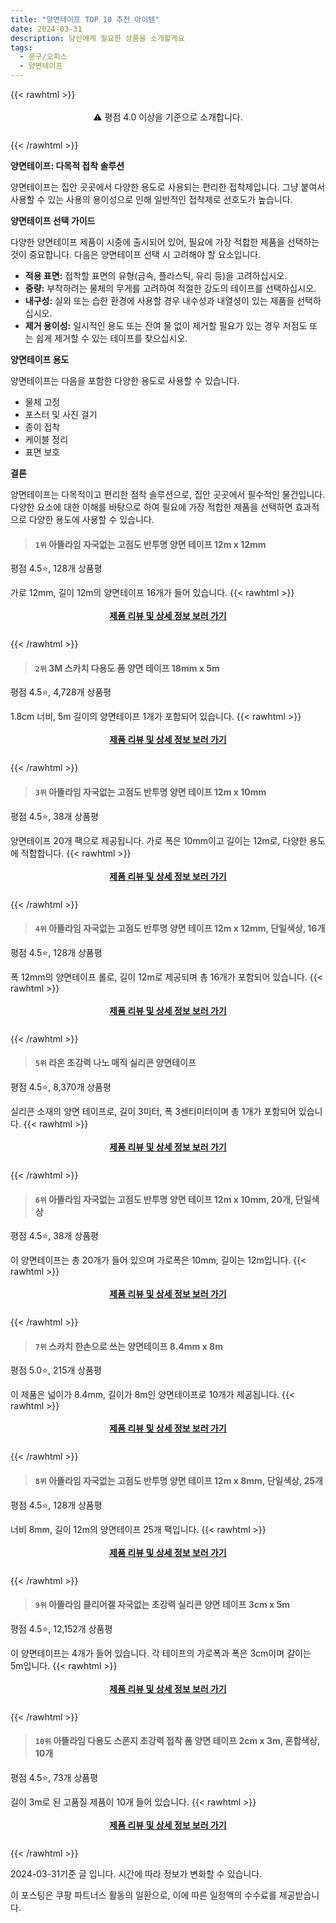 ```yaml
---
title: "양면테이프 TOP 10 추천 아이템"
date: 2024-03-31
description: 당신에게 필요한 상품을 소개할게요
tags:
  - 문구/오피스
  - 양면테이프
---
```

{{< rawhtml >}}<div class="toc" style="text-align: center; height: 50px; line-height: 2;">  <p>⚠️ 평점 4.0 이상을 기준으로 소개합니다.<br></p></div> {{< /rawhtml >}}

**양면테이프: 다목적 접착 솔루션**

양면테이프는 집안 곳곳에서 다양한 용도로 사용되는 편리한 접착제입니다. 그냥 붙여서 사용할 수 있는 사용의 용이성으로 인해 일반적인 접착제로 선호도가 높습니다.

**양면테이프 선택 가이드**

다양한 양면테이프 제품이 시중에 출시되어 있어, 필요에 가장 적합한 제품을 선택하는 것이 중요합니다. 다음은 양면테이프 선택 시 고려해야 할 요소입니다.

* **적용 표면:** 접착할 표면의 유형(금속, 플라스틱, 유리 등)을 고려하십시오.
* **중량:** 부착하려는 물체의 무게를 고려하여 적절한 강도의 테이프를 선택하십시오.
* **내구성:** 실외 또는 습한 환경에 사용할 경우 내수성과 내열성이 있는 제품을 선택하십시오.
* **제거 용이성:** 일시적인 용도 또는 잔여 물 없이 제거할 필요가 있는 경우 저점도 또는 쉽게 제거할 수 있는 테이프를 찾으십시오.

**양면테이프 용도**

양면테이프는 다음을 포함한 다양한 용도로 사용할 수 있습니다.

* 물체 고정
* 포스터 및 사진 걸기
* 종이 접착
* 케이블 정리
* 표면 보호

**결론**

양면테이프는 다목적이고 편리한 점착 솔루션으로, 집안 곳곳에서 필수적인 물건입니다. 다양한 요소에 대한 이해를 바탕으로 하여 필요에 가장 적합한 제품을 선택하면 효과적으로 다양한 용도에 사용할 수 있습니다.


>#### `1위` 아뜰라임 자국없는 고점도 반투명 양면 테이프 12m x 12mm
평점 4.5⭐, 128개 상품평

가로 12mm, 길이 12m의 양면테이프 16개가 들어 있습니다.
{{< rawhtml >}}<div class="toc" style="text-align: center; height: 50px; line-height: 2;"><p><b><a href="https://link.coupang.com/re/AFFSDP?lptag=AF5033054&pageKey=6859473181&itemId=16371005694&vendorItemId=87711878127&traceid=V0-153-511a2ae3ac9f4b7e&requestid=20240331142841117252315994&token=31850C%7CMIXED">제품 리뷰 및 상세 정보 보러 가기</a></b><br></p> </div>{{< /rawhtml >}}

>#### `2위` 3M 스카치 다용도 폼 양면 테이프 18mm x 5m
평점 4.5⭐, 4,728개 상품평

1.8cm 너비, 5m 길이의 양면테이프 1개가 포함되어 있습니다.
{{< rawhtml >}}<div class="toc" style="text-align: center; height: 50px; line-height: 2;"><p><b><a href="https://link.coupang.com/re/AFFSDP?lptag=AF5033054&pageKey=472353&itemId=12330701&vendorItemId=3018818449&traceid=V0-153-505f83eccd3ea11c&requestid=20240331142841117252315994&token=31850C%7CMIXED">제품 리뷰 및 상세 정보 보러 가기</a></b><br></p> </div>{{< /rawhtml >}}

>#### `3위` 아뜰라임 자국없는 고점도 반투명 양면 테이프 12m x 10mm
평점 4.5⭐, 38개 상품평

양면테이프 20개 팩으로 제공됩니다. 가로 폭은 10mm이고 길이는 12m로, 다양한 용도에 적합합니다.
{{< rawhtml >}}<div class="toc" style="text-align: center; height: 50px; line-height: 2;"><p><b><a href="https://link.coupang.com/re/AFFSDP?lptag=AF5033054&pageKey=6859473352&itemId=16371006900&vendorItemId=87711558620&traceid=V0-153-d6470773a70fa4e1&requestid=20240331142841117252315994&token=31850C%7CMIXED">제품 리뷰 및 상세 정보 보러 가기</a></b><br></p> </div>{{< /rawhtml >}}

>#### `4위` 아뜰라임 자국없는 고점도 반투명 양면 테이프 12m x 12mm, 단일색상, 16개
평점 4.5⭐, 128개 상품평

폭 12mm의 양면테이프 롤로, 길이 12m로 제공되며 총 16개가 포함되어 있습니다.
{{< rawhtml >}}<div class="toc" style="text-align: center; height: 50px; line-height: 2;"><p><b><a href="https://link.coupang.com/re/AFFSDP?lptag=AF5033054&pageKey=6859473181&itemId=16371005694&vendorItemId=87711878127&traceid=V0-153-511a2ae3ac9f4b7e&clickBeacon=WDEwfcPb1lczIQTDWMFfIy6-xP73ZXEsct3C6IPnH522NHr-WYc0vd15cLE91VLwZgPNO3UVeb9p5zd4nXx0vPebOkUfaBznaiGzTRJDnyGtKdIohQoSc5xOMxCVosLS69N6CMUcgvJTifNJF1xIQOYSD8m5eMoiojLXRgD0QZASRbPhvLgP2_Mb6-q6NKX69yfQxkqcxjjdNZF9FU4EFii7n5qGkdRQIBsExH3QtHX10W8GEGcYdLQB8tJwMktrH-WC44jzyKYahi8zWZzKqg-QFlvDYn20Z6tBzrI_H_I9Yd3W7A8JsveKN6KBKXUPtnnjk4vmkcTOD6dj-wYBO0YyQoSITnF73WupLzD5yhNo9815D29FS5IkGUvt5kNXD9-b09Bgmwds4SEJ5q8SlbZQV8ZFRZ4LKDC-IV68TEJ256X8wx6Kc0Z9XMQ-vjZX2xd-hiiSsV8lWd6jxJLQLaV7DO3j7xA-6e_td-NfvWdBZbaseawyksRqUABmXJnnmqhRNfEkjSpCbAzHUCscuP1PskGjJu-LIBLb6L57_hRbClE5_zLtXcWg_jh9XIEVtt7vUZhpeNLAziip8CaIfytg7qSJeGktpnzO6yk8yfXRoZp3hYEYDgWp8-aU_dcUcPt_5PxdOPRXi7OeYYJZ7dCp5mUDd1tlywTxvG-4sYSDvS0RE5tmDi2hRWmYFQtGv6SbtrTfaqYhPktThKBQEBALfAOEEPo9-Jp4NsrZRIrEST2Uqfbg7lgKq6qIYbK6hffBu3QL4C6abnzsc_fnNvkiIbpy8XIHlwtfQmF1ZKhNtgTscng1frD0b8G383_ePMakR7HB4aFVZJS0hptU4guy40chXDEzyOizKlWGcsMhGqM6ZJU660GT5kEbAoNHABKGPB7GQRuF3LNXEriG1eJP2g9rQoE1MMYzzAW4C0V5AhBKWkCIV9p5zuU%3D&requestid=20240331142841117252315994&token=31850C%7CMIXED">제품 리뷰 및 상세 정보 보러 가기</a></b><br></p> </div>{{< /rawhtml >}}

>#### `5위` 라온 초강력 나노 매직 실리콘 양면테이프
평점 4.5⭐, 8,370개 상품평

실리콘 소재의 양면 테이프로, 길이 3미터, 폭 3센티미터이며 총 1개가 포함되어 있습니다.
{{< rawhtml >}}<div class="toc" style="text-align: center; height: 50px; line-height: 2;"><p><b><a href="https://link.coupang.com/re/AFFSDP?lptag=AF5033054&pageKey=5225660626&itemId=7344129472&vendorItemId=74635341662&traceid=V0-153-b6ced68a6e71ec69&requestid=20240331142841117252315994&token=31850C%7CMIXED">제품 리뷰 및 상세 정보 보러 가기</a></b><br></p> </div>{{< /rawhtml >}}

>#### `6위` 아뜰라임 자국없는 고점도 반투명 양면 테이프 12m x 10mm, 20개, 단일색상
평점 4.5⭐, 38개 상품평

이 양면테이프는 총 20개가 들어 있으며 가로폭은 10mm, 길이는 12m입니다.
{{< rawhtml >}}<div class="toc" style="text-align: center; height: 50px; line-height: 2;"><p><b><a href="https://link.coupang.com/re/AFFSDP?lptag=AF5033054&pageKey=6859473352&itemId=16371006900&vendorItemId=87711558620&traceid=V0-153-d6470773a70fa4e1&clickBeacon=ud0fz_ZLP0sLj6RSuSygGQ7m1hYNWy_FbH61z3ZHbNtbF6r1gsnW7LmH-gi-DXJJxEP3a5cN-3JjzUcIBvZMUJDm9uxBaj4G24yUtZLJt5puNrcQqQ3lcrwnXSw5Qiv1lOTGU9njcINl9nduFUscC5WgMRcA17Eo2HfnYeQ3Xh3zttkbHbq-w96q1pARrzz87hlMIONqwoiswKH3FTisyjgAEX-hKPtU3JGdNbHIfoPIYQzbVqAWTplR4LpzRsnHhR1WtZFrEms5ddxkT-buMWfs9MTzs4NNk1Q2MBW51BFOymnRq0aKeTm1JaFX86PqBEyCAUClCJE3toLWZluMvFMYorTSND9cWDEUCCJGucKaf3mLCnLnxHnZryBFswoGKgGgLO7rOBFq-AMU2jpnlJzwgTzVQTW9WxlChtgaalPLLIfUrdMb9QY5-jOdVWG3SSmBp8-PV9jBwjg7pzZ8VSZWkF9cBS8yPnr3dR0ppDStncC6sabAETaZh773vmLkZmgpfFkCwkWn4FqwAI-rqYueDl0vT5Ut9Esanwp8J-iZaJTwWYap4gs019n1vUd6V5IliMYKBTt30uVyXbG5d19ugGtt1Oqsg4TqgW91xumG70suRK-cMcIVlnoJm557n1B9PuHW1t6SvjrFRSkBCRRNpc31AElFBX6B25wsuy3qavfNcKLC0i3HDLuQbmnqsnaqtdmqb8L4gtVNyNQdYaCNup-iwmoNm1RD1K2BpyDU-Z_KqnbRCiNYdVMSINNWMvrCg1VBteT2I8U3rv4aj5MrFRyykBJBBI5teG_FNhaGNknf_PS52fLfGNw4-t9u0c66B9tMHmag3eQ0DsjgDqniihdic1kV5WPtqoT_kH_4i3t8QKxMTqNsllMeOnTVfTWrteRGcnZvGRTaHgOiThFFnFCl-FJYhOM4M7Dwn6zFjOfDBOw%3D&requestid=20240331142841117252315994&token=31850C%7CMIXED">제품 리뷰 및 상세 정보 보러 가기</a></b><br></p> </div>{{< /rawhtml >}}

>#### `7위` 스카치 한손으로 쓰는 양면테이프 8.4mm x 8m
평점 5.0⭐, 215개 상품평

이 제품은 넓이가 8.4mm, 길이가 8m인 양면테이프로 10개가 제공됩니다.
{{< rawhtml >}}<div class="toc" style="text-align: center; height: 50px; line-height: 2;"><p><b><a href="https://link.coupang.com/re/AFFSDP?lptag=AF5033054&pageKey=115847079&itemId=15032650888&vendorItemId=86818997098&traceid=V0-153-46f2b23e694a855d&requestid=20240331142841117252315994&token=31850C%7CMIXED">제품 리뷰 및 상세 정보 보러 가기</a></b><br></p> </div>{{< /rawhtml >}}

>#### `8위` 아뜰라임 자국없는 고점도 반투명 양면 테이프 12m x 8mm, 단일색상, 25개
평점 4.5⭐, 128개 상품평

너비 8mm, 길이 12m의 양면테이프 25개 팩입니다.
{{< rawhtml >}}<div class="toc" style="text-align: center; height: 50px; line-height: 2;"><p><b><a href="https://link.coupang.com/re/AFFSDP?lptag=AF5033054&pageKey=6859473357&itemId=16371006913&vendorItemId=87711855582&traceid=V0-153-95060c0d0d6e8ee5&clickBeacon=woYjtpq_bi-G_tRhwhVR-e959DpSF8rZj62_toNXlUEU-O34NyWmO2CTErZhgELSSIvEt-KXwasJvLbp2hr-dcWtbq8gEf4cOLyVAgvy7I7x5vdpCYwlLolOHa2TQuy-sb_zbr-dvAlLbYKy1oo7d6qRrUHLKpbwhmMxhw6a_AjM43k5PBxKIMZE2V0thigLvwIDE_ei6w4SkMUxhRLLARy4JwJH9-AsA3_3wrDCxL7NFHveQhEb-4jkPOWLu84xVqEGtWg3AKEQHCzxfPpbeyKnNF3p2IPqyz9JDducgqLRudxpXW0RgOkT4ZS0iypXwdrjB8D0TlHxFPqM1sheClQvpuSdQA6caO8hSWwAAvz1bkHwWzRrJqsVjTC9FGNIxsdwv9oPCt_UHCssvMh9IRgrOfQs9vUIXmpmn-Mu-PLWZje48d4gAY99njNKpkdDQPhX6tht75_-v59_2Ufv8BwpyrkOE-eJoWm33XmUT44Aahe580_SIIFI4pShOdSVRyNkJvqIBoUAcd7qL7p_43OI94DtUV9YR-tIkyzUqpXSlxCikoIQaG3_FSU51HBAp6dNlt01yAtHLIk4pmuUCEGQO0TDbqfr9NgLOfrbKkQsPbJch_UZe4YI9N10T5odceXQDBjGZ3carR9c7zQ4KeKiWDb4ZzdN0bN8cOmO1YicUwEKe6WZR9vWG9oHlQluQDgQi071LXIp92xqZ-CPOndv9ryRD9E2eDIg4_n5iUExwhzK1G9SdZzXMYeu1nPbEnJ8hAUJnQu4KLFUlZ3XiGhK0CuE7UpYlVgn8c14cHX0y2P6haBJSmvWeEr1wIXSE2xhAvV_giTTsA-I1zhsEkkZF0JHSquoU33ba5vrW4-uX873Yfm3Met3xqXpOXuVoYSeQN2DBZX_4qMBo4IhZp5WM9mi89mqd7gDNwrdjjHSdpljjzrH&requestid=20240331142841117252315994&token=31850C%7CMIXED">제품 리뷰 및 상세 정보 보러 가기</a></b><br></p> </div>{{< /rawhtml >}}

>#### `9위` 아뜰라임 클리어겔 자국없는 초강력 실리콘 양면 테이프 3cm x 5m
평점 4.5⭐, 12,152개 상품평

이 양면테이프는 4개가 들어 있습니다. 각 테이프의 가로폭과 폭은 3cm이며 길이는 5m입니다.
{{< rawhtml >}}<div class="toc" style="text-align: center; height: 50px; line-height: 2;"><p><b><a href="https://link.coupang.com/re/AFFSDP?lptag=AF5033054&pageKey=6271033672&itemId=13904304055&vendorItemId=86089686140&traceid=V0-153-7868fcaac1b292e5&requestid=20240331142841117252315994&token=31850C%7CMIXED">제품 리뷰 및 상세 정보 보러 가기</a></b><br></p> </div>{{< /rawhtml >}}

>#### `10위` 아뜰라임 다용도 스폰지 초강력 접착 폼 양면 테이프 2cm x 3m, 혼합색상, 10개
평점 4.5⭐, 73개 상품평

길이 3m로 된 고품질 제품이 10개 들어 있습니다.
{{< rawhtml >}}<div class="toc" style="text-align: center; height: 50px; line-height: 2;"><p><b><a href="https://link.coupang.com/re/AFFSDP?lptag=AF5033054&pageKey=7188394780&itemId=18143884184&vendorItemId=87721072747&traceid=V0-153-ca1b430ce65fae58&clickBeacon=ZbKA8mK84h_Jjr9bZblIB7An4Ysac4OT4Zec_9-njJ3wPfBFDc3q4qqOOM8yjz0TS1OlqOHjxWpDxf53eDKLEmdtiGd0gUBQWDNwuswDE6JjB2y-mals4YaHXHF8l0hNVAG5s2xn33aaGahLCT_Xd6KxXSBy97ScfCz6ITxonrKG7e4n6r50Dm4eK6EDjoExB4h33Vyfi7ZfiE74-oJx-bl62cPIFT7RAn--BW-bTEfr5YUv_sdz2FP1K7--mYgj2ofGtz-wx2qECG1KC4q5zRyx9CehxRoBkAP6u1VlGp8C9_DN9PUcdRWz3WKwaN_xvaX0qRkkgM8HtL8_afQ-2kZzGJ9EOuOehpAuJKx7UrW0koEHA3ybVX4GDk1HbGJLDLXxtUEFvPXMKXfLf7Tw2MDoayLLpN9eyQbJgBcBNs853omRF3gsOv5HzX62SZn1Rs2yutz2K2Aqjo31aUXsCMgA7QHZwl4E9vV1p3q2ZjeRvaTUqnwrIWJUmRqyTMJDA9w1NmNrVUs0c_NPKcnYk1HEHgg61JOp67Qu2Y6klgyhFdMnbPoTz0KE0TvKYFOOBcetniU55byRImvNJky_k3TievHEaenq8AI6wlFtlL_U69VKqUIEZxVV-9HrGN5yqKh0eW2yd5XR6g9BGDlSa94i5jYjcBPTT5IoxfzVWc9Z_pkrK1H2icMRNq2UfmGGsti-wxBjJruDad4OrkdxpU9i58pEw7BtDAOjxu34DhrQyh5UrVyMs5Us7rYE8lQ1tbVkLLuQnBrlb_MOGaOiYiXNUeJ0P2Q7nWOga0Vf9HbFHPRjPcK78BsqD7diYSOUrVwvaVehE317j3FH64q6F6JtWPKSTKB-1frHeI3Yq4PDkIl1pcarBhXYIaw7-Fsvkp13KuPkTSNeWcwZ9fhpVyu5GIiaBWIVeJZX_AHP2L8B_5xDUk4%3D&requestid=20240331142841117252315994&token=31850C%7CMIXED">제품 리뷰 및 상세 정보 보러 가기</a></b><br></p> </div>{{< /rawhtml >}}


2024-03-31기준 글 입니다.
시간에 따라 정보가 변화할 수 있습니다.

이 포스팅은 쿠팡 파트너스 활동의 일환으로, 이에 따른 일정액의 수수료를 제공받습니다.